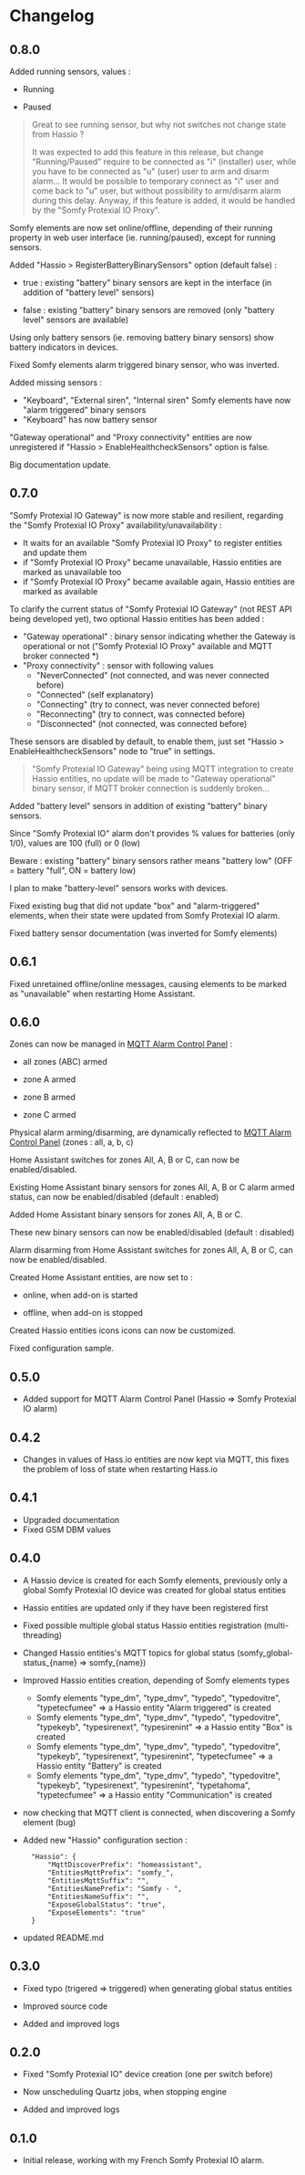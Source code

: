 # Changelog

## 0.8.0

Added running sensors, values :

* Running

* Paused

> Great to see running sensor, but why not switches not change state from Hassio ?
>
> It was expected to add this feature in this release, but change "Running/Paused" require to be connected as "i" (installer) user, while you have to be connected as "u" (user) user to arm and disarm alarm... It would be possible to temporary connect as "i" user and come back to "u" user, but without possibility to arm/disarm alarm during this delay. Anyway, if this feature is added, it would be handled by the "Somfy Protexial IO Proxy".



Somfy elements are now set online/offline, depending of their running property in web user interface (ie. running/paused), except for running sensors.



Added "Hassio > RegisterBatteryBinarySensors" option (default false) :

* true : existing "battery" binary sensors are kept in the interface (in addition of "battery level" sensors)

* false : existing "battery" binary sensors are removed (only "battery level" sensors are available)

Using only battery sensors (ie. removing battery binary sensors) show battery indicators in devices.



Fixed Somfy elements alarm triggered binary sensor, who was inverted.



Added missing sensors :

* "Keyboard", "External siren", "Internal siren" Somfy elements have now "alarm triggered" binary sensors
* "Keyboard" has now battery sensor



"Gateway operational" and "Proxy connectivity" entities are now unregistered if "Hassio > EnableHealthcheckSensors" option is false.



Big documentation update.



## 0.7.0

"Somfy Protexial IO Gateway" is now more stable and resilient, regarding the "Somfy Protexial IO Proxy" availability/unavailability :

* It waits for an available "Somfy Protexial IO Proxy" to register entities and update them
* if "Somfy Protexial IO Proxy" became unavailable, Hassio entities are marked as unavailable too
* if "Somfy Protexial IO Proxy" became available again, Hassio entities are marked as available



To clarify the current status of "Somfy Protexial IO Gateway" (not REST API being developed yet), two optional Hassio entities has been added :

* "Gateway operational" : binary sensor indicating whether the Gateway is operational or not ("Somfy Protexial IO Proxy" available and MQTT broker connected *)  
* "Proxy connectivity" : sensor with following values
  * "NeverConnected" (not connected, and was never connected before)
  * "Connected" (self explanatory)
  * "Connecting" (try to connect, was never connected before)
  * "Reconnecting" (try to connect, was connected before)
  * "Disconnected" (not connected, was connected before)

These sensors are disabled by default, to enable them, just set "Hassio > EnableHealthcheckSensors" node to "true" in settings.

> "Somfy Protexial IO Gateway" being using MQTT integration to create Hassio entities, no update will be made to "Gateway operational" binary sensor, if MQTT broker connection is suddenly broken...



Added "battery level" sensors in addition of existing "battery" binary sensors.

Since "Somfy Protexial IO" alarm don't provides % values for batteries (only 1/0), values are 100 (full) or 0 (low)

Beware : existing "battery" binary sensors rather means "battery low" (OFF = battery "full", ON = battery low)

I plan to make "battery-level" sensors works with devices.



Fixed existing bug that did not update "box" and "alarm-triggered" elements, when their state were updated from Somfy Protexial IO alarm.



Fixed battery sensor documentation (was inverted for Somfy elements)

## 0.6.1

Fixed unretained offline/online messages, causing elements to be marked as "unavailable" when restarting Home Assistant.

## 0.6.0

Zones can now be managed in [MQTT Alarm Control Panel](https://www.home-assistant.io/integrations/alarm_control_panel.mqtt) :

* all zones (ABC) armed
* zone A armed

* zone B armed

* zone C armed



Physical alarm arming/disarming, are dynamically reflected to  [MQTT Alarm Control Panel](https://www.home-assistant.io/integrations/alarm_control_panel.mqtt) (zones : all, a, b, c)



Home Assistant switches for zones All, A, B or C, can now be enabled/disabled.



Existing Home Assistant binary sensors for zones All, A, B or C alarm armed status, can now be enabled/disabled (default : enabled)



Added Home Assistant binary sensors for zones All, A, B or C.

These new binary sensors can now be enabled/disabled (default : disabled)



Alarm disarming from Home Assistant switches for zones All, A, B or C, can now be enabled/disabled.



Created Home Assistant entities, are now set to :

* online, when add-on is started

* offline, when add-on is stopped




Created Hassio entities icons icons can now be customized.



Fixed configuration sample.

## 0.5.0

- Added support for MQTT Alarm Control Panel (Hassio => Somfy Protexial IO alarm)

## 0.4.2

- Changes in values of Hass.io entities are now kept via MQTT, this fixes the problem of loss of state when restarting Hass.io

## 0.4.1

- Upgraded documentation
- Fixed GSM DBM values

## 0.4.0

- A Hassio device is created for each Somfy elements, previously only a global Somfy Protexial IO device was created for global status entities
- Hassio entities are updated only if they have been registered first
- Fixed possible multiple global status Hassio entities registration (multi-threading)
- Changed Hassio entities's MQTT topics for global status (somfy_global-status_{name} => somfy_{name})
- Improved Hassio entities creation, depending of Somfy elements types
  - Somfy elements "type_dm", "type_dmv", "typedo", "typedovitre", "typetecfumee" => a Hassio entity "Alarm triggered" is created
  - Somfy elements "type_dm", "type_dmv", "typedo", "typedovitre", "typekeyb", "typesirenext", "typesirenint" => a Hassio entity "Box" is created
  - Somfy elements "type_dm", "type_dmv", "typedo", "typedovitre", "typekeyb", "typesirenext", "typesirenint", "typetecfumee" => a Hassio entity "Battery" is created
  - Somfy elements "type_dm", "type_dmv", "typedo", "typedovitre", "typekeyb", "typesirenext", "typesirenint", "typetahoma", "typetecfumee" => a Hassio entity "Communication" is created
- now checking that MQTT client is connected, when discovering a Somfy element (bug)
- Added new "Hassio" configuration section :

		"Hassio": {
			"MqttDiscoverPrefix": "homeassistant",
			"EntitiesMqttPrefix": "somfy_",
			"EntitiesMqttSuffix": "",
			"EntitiesNamePrefix": "Somfy - ",
			"EntitiesNameSuffix": "",
			"ExposeGlobalStatus": "true",
			"ExposeElements": "true"
		}
- updated README.md

## 0.3.0

- Fixed typo (trigered => triggered) when generating global status entities

- Improved source code

- Added and improved logs

## 0.2.0

- Fixed "Somfy Protexial IO" device creation (one per switch before)

- Now unscheduling Quartz jobs, when stopping engine

- Added and improved logs

## 0.1.0

- Initial release, working with my French Somfy Protexial IO alarm.


